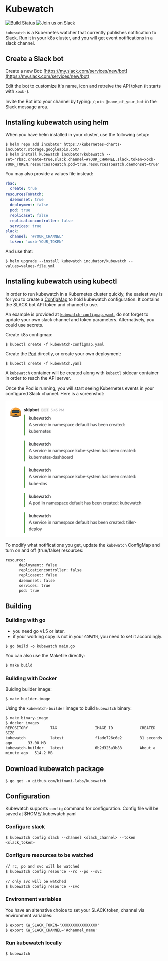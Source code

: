# Kubewatch
[![Build Status](https://travis-ci.org/skippbox/kubewatch.svg?branch=master)](https://travis-ci.org/skippbox/kubewatch) [![Join us on Slack](https://s3.eu-central-1.amazonaws.com/ngtuna/join-us-on-slack.png)](https://skippbox.herokuapp.com)

`kubewatch` is a Kubernetes watcher that currently publishes notification to Slack. Run it in your k8s cluster, and you will get event notifications in a slack channel.

## Create a Slack bot

Create a new Bot: [https://my.slack.com/services/new/bot](https://my.slack.com/services/new/bot)

Edit the bot to customize it's name, icon and retreive the API token (it starts with `xoxb-`).

Invite the Bot into your channel by typing: `/join @name_of_your_bot` in the Slack message area.


## Installing kubewatch using helm

When you have helm installed in your cluster, use the following setup:

```console
$ helm repo add incubator https://kubernetes-charts-incubator.storage.googleapis.com/
$ helm install kubewatch incubator/kubewatch --set='rbac.create=true,slack.channel=#YOUR_CHANNEL,slack.token=xoxb-YOUR_TOKEN,resourcesToWatch.pod=true,resourcesToWatch.daemonset=true'
```

You may also provide a values file instead:

```yaml
rbac:
  create: true
resourcesToWatch:
  daemonset: true
  deployment: false
  pod: true
  replicaset: false
  replicationcontroller: false
  services: true
slack:
  channel: '#YOUR_CHANNEL'
  token: 'xoxb-YOUR_TOKEN'
```

And use that:

```console
$ helm upgrade --install kubewatch incubator/kubewatch --values=values-file.yml
```


## Installing kubewatch using kubectl

In order to run kubewatch in a Kubernetes cluster quickly, the easiest way is for you to create a [ConfigMap](https://github.com/bitnami-labs/kubewatch/blob/master/kubewatch-configmap.yaml) to hold kubewatch configuration. It contains the SLACK bot API token and channel to use.

An example is provided at [`kubewatch-configmap.yaml`](https://github.com/bitnami-labs/kubewatch/blob/master/kubewatch-configmap.yaml), do not forget to update your own slack channel and token parameters. Alternatively, you could use secrets.

Create k8s configmap:

```console
$ kubectl create -f kubewatch-configmap.yaml
```
Create the [Pod](https://github.com/bitnami-labs/kubewatch/blob/master/kubewatch.yaml) directly, or create your own deployment:

```console
$ kubectl create -f kubewatch.yaml
```

A `kubewatch` container will be created along with `kubectl` sidecar container in order to reach the API server.

Once the Pod is running, you will start seeing Kubernetes events in your configured Slack channel. Here is a screenshot:

![slack](./docs/slack.png)

To modify what notifications you get, update the `kubewatch` ConfigMap and turn on and off (true/false) resources:

```
resource:
      deployment: false
      replicationcontroller: false
      replicaset: false
      daemonset: false
      services: true
      pod: true
```

## Building

### Building with go

- you need go v1.5 or later.
- if your working copy is not in your `GOPATH`, you need to set it accordingly.

```console
$ go build -o kubewatch main.go
```

You can also use the Makefile directly:

```console
$ make build
```

### Building with Docker

Buiding builder image:

```console
$ make builder-image
```

Using the `kubewatch-builder` image to build `kubewatch` binary:

```console
$ make binary-image
$ docker images
REPOSITORY          TAG                 IMAGE ID            CREATED              SIZE
kubewatch           latest              f1ade726c6e2        31 seconds ago       33.08 MB
kubewatch-builder   latest              6b2d325a3b88        About a minute ago   514.2 MB
```

## Download kubewatch package

```console
$ go get -u github.com/bitnami-labs/kubewatch
```

## Configuration
Kubewatch supports `config` command for configuration. Config file will be saved at $HOME/.kubewatch.yaml

### Configure slack

```console
$ kubewatch config slack --channel <slack_channel> --token <slack_token>
```

### Configure resources to be watched

```console
// rc, po and svc will be watched
$ kubewatch config resource --rc --po --svc

// only svc will be watched
$ kubewatch config resource --svc
```

### Environment variables
You have an altenative choice to set your SLACK token, channel via environment variables:

```console
$ export KW_SLACK_TOKEN='XXXXXXXXXXXXXXXX'
$ export KW_SLACK_CHANNEL='#channel_name'
```

### Run kubewatch locally

```console
$ kubewatch
```

